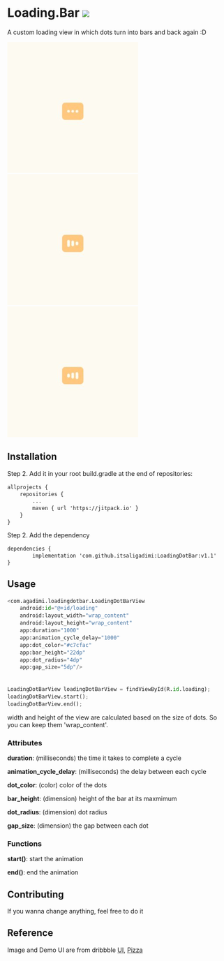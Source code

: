 # Loading.Bar [![](https://jitpack.io/v/itsaligadimi/LoadingDotBar.svg)](https://jitpack.io/#itsaligadimi/LoadingDotBar)

A custom loading view in which dots turn into bars and back again :D

![one](https://raw.githubusercontent.com/itsaligadimi/LoadingDotBar/master/20200823_122254.jpg)
![two](https://raw.githubusercontent.com/itsaligadimi/LoadingDotBar/master/20200823_121711.jpg)
![three](https://raw.githubusercontent.com/itsaligadimi/LoadingDotBar/master/20200823_122246.jpg)

## Installation

Step 2. Add it in your root build.gradle at the end of repositories:

	allprojects {
		repositories {
			...
			maven { url 'https://jitpack.io' }
		}
	}
Step 2. Add the dependency

	dependencies {
	        implementation 'com.github.itsaligadimi:LoadingDotBar:v1.1'
	}

## Usage

```python
<com.agadimi.loadingdotbar.LoadingDotBarView
    android:id="@+id/loading"
    android:layout_width="wrap_content"
    android:layout_height="wrap_content"
    app:duration="1000"
    app:animation_cycle_delay="1000"
    app:dot_color="#c7cfac"
    app:bar_height="22dp"
    app:dot_radius="4dp"
    app:gap_size="5dp"/>
    
    
LoadingDotBarView loadingDotBarView = findViewById(R.id.loading);
loadingDotBarView.start();
loadingDotBarView.end();
```
width and height of the view are calculated based on the size of dots. So you can keep them 'wrap_content'.

### Attributes
**duration**: (milliseconds) the time it takes to complete a cycle

**animation_cycle_delay**: (milliseconds) the delay between each cycle

**dot_color**: (color) color of the dots

**bar_height**: (dimension) height of the bar at its maxmimum

**dot_radius**: (dimension) dot radius

**gap_size**: (dimension) the gap between each dot

### Functions
**start()**: start the animation

**end()**: end the animation

## Contributing
If you wanna change anything, feel free to do it


## Reference
Image and Demo UI are from dribbble
[UI](https://dribbble.com/shots/13995546-Mobile-application-Kitchen/),
[Pizza](https://dribbble.com/shots/4440645-Pizza)
